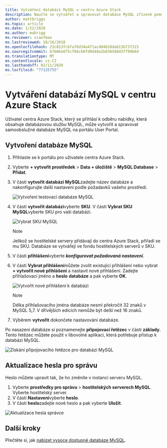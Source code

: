 ```yaml
---
title: Vytváření databází MySQL v centru Azure Stack
description: Naučte se vytvářet a spravovat databáze MySQL zřízené pomocí poskytovatele prostředků adaptéru MySQL v Azure Stack hub.
author: mattbriggs
ms.topic: article
ms.date: 1/22/2020
ms.author: mabrigg
ms.reviewer: xiaofmao
ms.lastreviewed: 10/16/2018
ms.openlocfilehash: 23c823fcbfa76d34a471ac404b18dab13b737315
ms.sourcegitcommit: b7b86e875cf04cb0fd9d48a2b830588d3ff99b6d
ms.translationtype: MT
ms.contentlocale: cs-CZ
ms.lasthandoff: 02/11/2020
ms.locfileid: "77125755"
---
```

# <a name="create-mysql-databases-in-azure-stack-hub"></a>Vytváření databází MySQL v centru Azure Stack
Uživatel centra Azure Stack, který se přihlásí k odběru nabídky, která obsahuje databázovou službu MySQL, může vytvořit a spravovat samoobslužné databáze MySQL na portálu User Portal.

## <a name="create-a-mysql-database"></a>Vytvoření databáze MySQL

1. Přihlaste se k portálu pro uživatele centra Azure Stack.
2. Vyberte **+ vytvořit prostředek** > **Data + úložiště** > **MySQL Database** > **Přidat**.
3. V části **vytvořit databázi MySQL**zadejte název databáze a nakonfigurujte další nastavení podle požadavků vašeho prostředí.

    ![Vytvoření testovací databáze MySQL](./media/azure-stack-mysql-rp-deploy/mysql-create-db-a.png)

4. V části **vytvořit databázi**vyberte **SKU**. V části **Vybrat SKU MySQL**vyberte SKU pro vaši databázi.

    ![Vybrat SKU MySQL](./media/azure-stack-mysql-rp-deploy/mysql-select-sku.png)

    >[!Note]
    >Jelikož se hostitelské servery přidávají do centra Azure Stack, přiřadí se mu SKU. Databáze se vytvářejí ve fondu hostitelských serverů v SKU.

5. V části **přihlášení**vyberte ***konfigurovat požadovaná nastavení***.
6. V části **Vybrat přihlášení**můžete zvolit existující přihlášení nebo vybrat **+ vytvořit nové přihlášení** a nastavit nové přihlášení.  Zadejte přihlašovací jméno a **heslo** **databáze** a pak vyberte **OK**.

    ![Vytvořit nové přihlášení k databázi](./media/azure-stack-mysql-rp-deploy/create-new-login.png)

    >[!NOTE]
    >Délka přihlašovacího jména databáze nesmí překročit 32 znaků v MySQL 5,7. V dřívějších edicích nemůže být delší než 16 znaků.

7. Výběrem **vytvořit** dokončete nastavování databáze.

Po nasazení databáze si poznamenejte **připojovací řetězec** v části **základy**. Tento řetězec můžete použít v libovolné aplikaci, která potřebuje přístup k databázi MySQL.

![Získání připojovacího řetězce pro databázi MySQL](./media/azure-stack-mysql-rp-deploy/mysql-db-created-a.png)

## <a name="update-the-administrative-password"></a>Aktualizace hesla pro správu

Heslo můžete upravit tak, že ho změníte v instanci serveru MySQL.

1. Vyberte **prostředky pro správu** > **hostitelských serverech MySQL**. Vyberte hostitelský server.
2. V části **Nastavení**vyberte **heslo**.
3. V části **heslo**zadejte nové heslo a pak vyberte **Uložit**.

![Aktualizace hesla správce](./media/azure-stack-mysql-rp-deploy/mysql-update-password.png)

## <a name="next-steps"></a>Další kroky

Přečtěte si, jak [nabízet vysoce dostupné databáze MySQL](azure-stack-tutorial-mysql.md).
